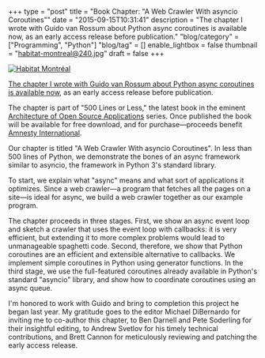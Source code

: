 +++
type = "post"
title = "Book Chapter: \"A Web Crawler With asyncio Coroutines\""
date = "2015-09-15T10:31:41"
description = "The chapter I wrote with Guido van Rossum about Python async coroutines is available now, as an early access release before publication."
"blog/category" = ["Programming", "Python"]
"blog/tag" = []
enable_lightbox = false
thumbnail = "habitat-montreal@240.jpg"
draft = false
+++

<p><a href="https://www.flickr.com/photos/emptysquare/2645433948/in/photolist-52Lxm9-52LtHb-52FF5c-52KSB5-wKtf8"><img style="display:block; margin-left:auto; margin-right:auto;" src="habitat-montreal.jpg" alt="Habitat Montr&eacute;al" title="Habitat Montr&eacute;al" /></a></p>
<p><a href="http://aosabook.org/en/500L/a-web-crawler-with-asyncio-coroutines.html">The chapter I wrote with Guido van Rossum about Python async coroutines is available now</a>, as an early access release before publication.</p>
<p>The chapter is part of "500 Lines or Less," the latest book in the eminent <a href="http://aosabook.org/blog/pages/about.html">Architecture of Open Source Applications</a> series. Once published the book will be available for free download, and for purchase&mdash;proceeds benefit <a href="https://www.amnesty.org/">Amnesty International</a>.</p>
<p>Our chapter is titled "A Web Crawler With asyncio Coroutines". In less than 500 lines of Python, we demonstrate the bones of an async framework similar to asyncio, the framework in Python 3's standard library.</p>
<p>To start, we explain what "async" means and what sort of applications it optimizes. Since a web crawler&mdash;a program that fetches all the pages on a site&mdash;is ideal for async, we build a web crawler together as our example program.</p>
<p>The chapter proceeds in three stages. First, we show an async event loop and sketch a crawler that uses the event loop with callbacks: it is very efficient, but extending it to more complex problems would lead to unmanageable spaghetti code. Second, therefore, we show that Python coroutines are an efficient and extensible alternative to callbacks. We implement simple coroutines in Python using generator functions. In the third stage, we use the full-featured coroutines already available in Python's standard "asyncio" library, and show how to coordinate coroutines using an async queue.</p>
<p>I'm honored to work with Guido and bring to completion this project he began last year. My gratitude goes to the editor Michael DiBernardo for inviting me to co-author this chapter, to Ben Darnell and Pete Soderling for their insightful editing, to Andrew Svetlov for his timely technical contributions, and Brett Cannon for meticulously reviewing and patching the early access release.</p>
    